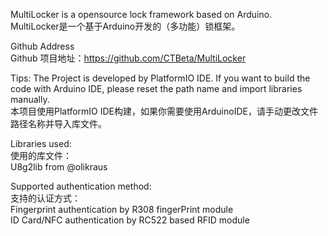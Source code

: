 MultiLocker is a opensource lock framework based on Arduino.  
MultiLocker是一个基于Arduino开发的（多功能）锁框架。

Github Address  
Github 项目地址：https://github.com/CTBeta/MultiLocker   

Tips: The Project is developed by PlatformIO IDE. If you want to build the code with Arduino IDE, please reset the path name and import libraries manually.  
本项目使用PlatformIO IDE构建，如果你需要使用ArduinoIDE，请手动更改文件路径名称并导入库文件。

Libraries used:  
使用的库文件：  
U8g2lib from @olikraus

Supported authentication method:  
支持的认证方式：  
Fingerprint authentication by R308 fingerPrint module  
ID Card/NFC authentication by RC522 based RFID module  
